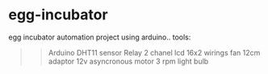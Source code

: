 # egg-incubator
egg incubator automation project using arduino..
tools:
>> Arduino
>> DHT11 sensor
>> Relay 2 chanel
>> lcd 16x2
>> wirings
>> fan 12cm
>> adaptor 12v
>> asyncronous motor 3 rpm
>> light bulb
